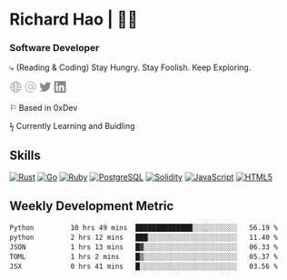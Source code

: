 # Richard Hao | 🐰🐶

### Software Developer

⤷ (Reading & Coding) Stay Hungry. Stay Foolish. Keep Exploring.

<a aligh="left" href="https://0xdev.dev" target="_blank" rel="noreferrer noopener"><img src="https://raw.githubusercontent.com/0xShapeShifter/dev-story/master/public/images/socials/globe.svg" alt="Website" width="22" height="22" /></a> <a aligh="left" href="mailto:richard@0xdev.dev" target="_blank" rel="noreferrer noopener"><img src="https://raw.githubusercontent.com/0xShapeShifter/dev-story/master/public/images/socials/at.svg" alt="Email" width="22" height="22" /></a> <a aligh="left" href="https://twitter.com/0xRichardH" target="_blank" rel="noreferrer noopener"><img src="https://raw.githubusercontent.com/0xShapeShifter/dev-story/master/public/images/socials/twitter.svg" alt="Twitter" width="22" height="22" /></a> <a aligh="left" href="https://www.linkedin.com/in/haoxilu" target="_blank" rel="noreferrer noopener"><img src="https://raw.githubusercontent.com/0xShapeShifter/dev-story/master/public/images/socials/linkedin.svg" alt="LinkedIn" width="22" height="22" /></a>

⚐ Based in 0xDev

ϟ Currently Learning and Buidling

 ## Skills
   <a href="https://www.rust-lang.org" target="_blank" rel="noreferrer noopener"><img src="https://raw.githubusercontent.com/0xShapeShifter/readme-md/master/public/images/skills/core/rust.svg" alt="Rust" width="25" height="25" /></a>
   <a href="" target="_blank" rel="noreferrer noopener"><img src="https://raw.githubusercontent.com/0xShapeShifter/readme-md/master/public/images/skills/core/go.svg" alt="Go" width="25" height="25" /></a>
   <a href="https://www.ruby-lang.org/en/" target="_blank" rel="noreferrer noopener"><img src="https://raw.githubusercontent.com/0xShapeShifter/readme-md/master/public/images/skills/core/ruby.svg" alt="Ruby" width="25" height="25" /></a>
   <a href="https://www.postgresql.org" target="_blank" rel="noreferrer noopener"><img src="https://raw.githubusercontent.com/0xShapeShifter/readme-md/master/public/images/skills/backend/postgresql.svg" alt="PostgreSQL" width="25" height="25" /></a>
   <a href="https://soliditylang.org" target="_blank" rel="noreferrer noopener"><img src="https://raw.githubusercontent.com/0xShapeShifter/readme-md/master/public/images/skills/web3/solidity.svg" alt="Solidity" width="25" height="25" /></a>
   <a href="https://www.javascript.com" target="_blank" rel="noreferrer noopener"><img src="https://raw.githubusercontent.com/0xShapeShifter/readme-md/master/public/images/skills/core/javascript.svg" alt="JavaScript" width="25" height="25" /></a> 
   <a href="https://html.com/html5/" target="_blank" rel="noreferrer noopener"><img src="https://raw.githubusercontent.com/0xShapeShifter/readme-md/master/public/images/skills/frontend/html5.svg" alt="HTML5" width="25" height="25" /></a>

## Weekly Development Metric

<!--START_SECTION:waka-->

```txt
Python         10 hrs 49 mins  ██████████████░░░░░░░░░░░   56.19 %
python         2 hrs 12 mins   ███░░░░░░░░░░░░░░░░░░░░░░   11.40 %
JSON           1 hrs 13 mins   █▓░░░░░░░░░░░░░░░░░░░░░░░   06.33 %
TOML           1 hrs 2 mins    █▒░░░░░░░░░░░░░░░░░░░░░░░   05.37 %
JSX            0 hrs 41 mins   █░░░░░░░░░░░░░░░░░░░░░░░░   03.56 %
```

<!--END_SECTION:waka-->
